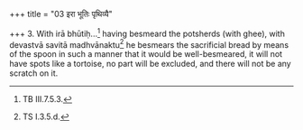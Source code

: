 +++
title = "03 इरा भूतिः पृथिव्यै"

+++
3. With irā bhūtiḥ...[^1] having besmeard the potsherds (with ghee), with devastvā savitā madhvānaktu[^2] he besmears the sacrificial bread by means of the spoon in such a manner that it would be well-besmeared, it will not have spots like a tortoise, no part will be excluded, and there will not be any scratch on it.  

[^1]: TB III.7.5.3.  

[^2]: TS I.3.5.d.  
